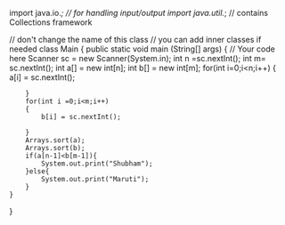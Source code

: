 import java.io.*; // for handling input/output
import java.util.*; // contains Collections framework

// don't change the name of this class
// you can add inner classes if needed
class Main {
    public static void main (String[] args) {
        // Your code here
        Scanner sc = new Scanner(System.in);
        int n =sc.nextInt();
        int m= sc.nextInt();
        int a[] = new int[n];
        int b[] = new int[m];
        for(int i=0;i<n;i++)
        {
            a[i] = sc.nextInt();

        }
        for(int i =0;i<m;i++)
        {
            b[i] = sc.nextInt();

        }
        Arrays.sort(a);
        Arrays.sort(b);
        if(a[n-1]<b[m-1]){
            System.out.print("Shubham");
        }else{
            System.out.print("Maruti");
        }
    }
}